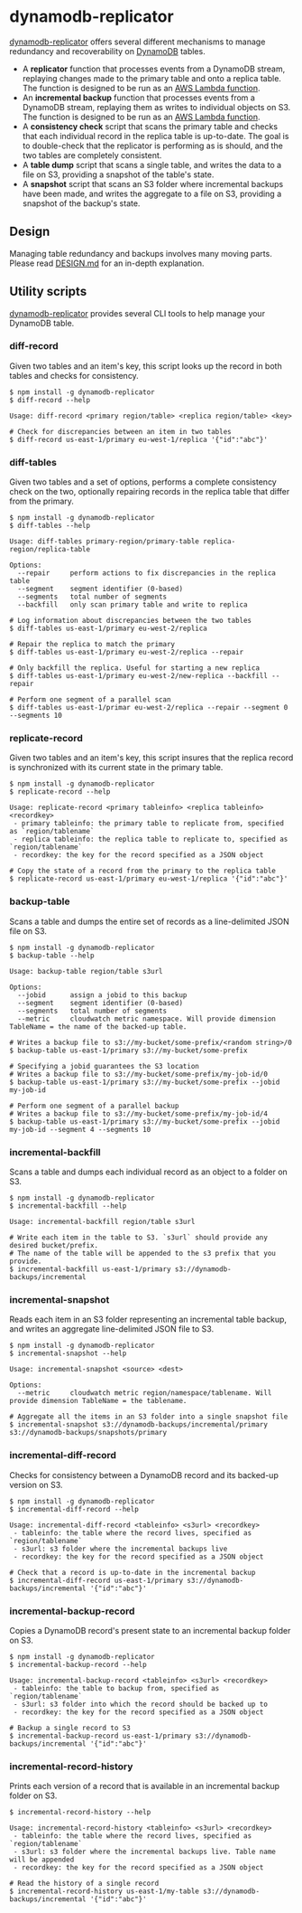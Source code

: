 # dynamodb-replicator

[dynamodb-replicator](https://github.com/mapbox/dynamodb-replicator) offers several different mechanisms to manage redundancy and recoverability on [DynamoDB](http://aws.amazon.com/documentation/dynamodb) tables.

- A **replicator** function that processes events from a DynamoDB stream, replaying changes made to the primary table and onto a replica table. The function is designed to be run as an [AWS Lambda function](http://aws.amazon.com/documentation/lambda/).
- An **incremental backup** function that processes events from a DynamoDB stream, replaying them as writes to individual objects on S3. The function is designed to be run as an [AWS Lambda function](http://aws.amazon.com/documentation/lambda/).
- A **consistency check** script that scans the primary table and checks that each individual record in the replica table is up-to-date. The goal is to double-check that the replicator is performing as is should, and the two tables are completely consistent.
- A **table dump** script that scans a single table, and writes the data to a file on S3, providing a snapshot of the table's state.
- A **snapshot** script that scans an S3 folder where incremental backups have been made, and writes the aggregate to a file on S3, providing a snapshot of the backup's state.

## Design

Managing table redundancy and backups involves many moving parts. Please read [DESIGN.md](https://github.com/mapbox/dynamodb-replicator/blob/master/DESIGN.md) for an in-depth explanation.

## Utility scripts

[dynamodb-replicator](https://github.com/mapbox/dynamodb-replicator) provides several CLI tools to help manage your DynamoDB table.

### diff-record

Given two tables and an item's key, this script looks up the record in both tables and checks for consistency.

```
$ npm install -g dynamodb-replicator
$ diff-record --help

Usage: diff-record <primary region/table> <replica region/table> <key>

# Check for discrepancies between an item in two tables
$ diff-record us-east-1/primary eu-west-1/replica '{"id":"abc"}'
```

### diff-tables

Given two tables and a set of options, performs a complete consistency check on the two, optionally repairing records in the replica table that differ from the primary.

```
$ npm install -g dynamodb-replicator
$ diff-tables --help

Usage: diff-tables primary-region/primary-table replica-region/replica-table

Options:
  --repair     perform actions to fix discrepancies in the replica table
  --segment    segment identifier (0-based)
  --segments   total number of segments
  --backfill   only scan primary table and write to replica

# Log information about discrepancies between the two tables
$ diff-tables us-east-1/primary eu-west-2/replica

# Repair the replica to match the primary
$ diff-tables us-east-1/primary eu-west-2/replica --repair

# Only backfill the replica. Useful for starting a new replica
$ diff-tables us-east-1/primary eu-west-2/new-replica --backfill --repair

# Perform one segment of a parallel scan
$ diff-tables us-east-1/primar eu-west-2/replica --repair --segment 0 --segments 10
```

### replicate-record

Given two tables and an item's key, this script insures that the replica record is synchronized with its current state in the primary table.

```
$ npm install -g dynamodb-replicator
$ replicate-record --help

Usage: replicate-record <primary tableinfo> <replica tableinfo> <recordkey>
 - primary tableinfo: the primary table to replicate from, specified as `region/tablename`
 - replica tableinfo: the replica table to replicate to, specified as `region/tablename`
 - recordkey: the key for the record specified as a JSON object

# Copy the state of a record from the primary to the replica table
$ replicate-record us-east-1/primary eu-west-1/replica '{"id":"abc"}'
```

### backup-table

Scans a table and dumps the entire set of records as a line-delimited JSON file on S3.

```
$ npm install -g dynamodb-replicator
$ backup-table --help

Usage: backup-table region/table s3url

Options:
  --jobid      assign a jobid to this backup
  --segment    segment identifier (0-based)
  --segments   total number of segments
  --metric     cloudwatch metric namespace. Will provide dimension TableName = the name of the backed-up table.

# Writes a backup file to s3://my-bucket/some-prefix/<random string>/0
$ backup-table us-east-1/primary s3://my-bucket/some-prefix

# Specifying a jobid guarantees the S3 location
# Writes a backup file to s3://my-bucket/some-prefix/my-job-id/0
$ backup-table us-east-1/primary s3://my-bucket/some-prefix --jobid my-job-id

# Perform one segment of a parallel backup
# Writes a backup file to s3://my-bucket/some-prefix/my-job-id/4
$ backup-table us-east-1/primary s3://my-bucket/some-prefix --jobid my-job-id --segment 4 --segments 10
```

### incremental-backfill

Scans a table and dumps each individual record as an object to a folder on S3.

```
$ npm install -g dynamodb-replicator
$ incremental-backfill --help

Usage: incremental-backfill region/table s3url

# Write each item in the table to S3. `s3url` should provide any desired bucket/prefix.
# The name of the table will be appended to the s3 prefix that you provide.
$ incremental-backfill us-east-1/primary s3://dynamodb-backups/incremental
```

### incremental-snapshot

Reads each item in an S3 folder representing an incremental table backup, and writes an aggregate line-delimited JSON file to S3.

```
$ npm install -g dynamodb-replicator
$ incremental-snapshot --help

Usage: incremental-snapshot <source> <dest>

Options:
  --metric     cloudwatch metric region/namespace/tablename. Will provide dimension TableName = the tablename.

# Aggregate all the items in an S3 folder into a single snapshot file
$ incremental-snapshot s3://dynamodb-backups/incremental/primary s3://dynamodb-backups/snapshots/primary
```

### incremental-diff-record

Checks for consistency between a DynamoDB record and its backed-up version on S3.

```
$ npm install -g dynamodb-replicator
$ incremental-diff-record --help

Usage: incremental-diff-record <tableinfo> <s3url> <recordkey>
 - tableinfo: the table where the record lives, specified as `region/tablename`
 - s3url: s3 folder where the incremental backups live
 - recordkey: the key for the record specified as a JSON object

# Check that a record is up-to-date in the incremental backup
$ incremental-diff-record us-east-1/primary s3://dynamodb-backups/incremental '{"id":"abc"}'
```

### incremental-backup-record

Copies a DynamoDB record's present state to an incremental backup folder on S3.

```
$ npm install -g dynamodb-replicator
$ incremental-backup-record --help

Usage: incremental-backup-record <tableinfo> <s3url> <recordkey>
 - tableinfo: the table to backup from, specified as `region/tablename`
 - s3url: s3 folder into which the record should be backed up to
 - recordkey: the key for the record specified as a JSON object

# Backup a single record to S3
$ incremental-backup-record us-east-1/primary s3://dynamodb-backups/incremental '{"id":"abc"}'
```


### incremental-record-history

Prints each version of a record that is available in an incremental backup folder on S3.

```
$ incremental-record-history --help

Usage: incremental-record-history <tableinfo> <s3url> <recordkey>
 - tableinfo: the table where the record lives, specified as `region/tablename`
 - s3url: s3 folder where the incremental backups live. Table name will be appended
 - recordkey: the key for the record specified as a JSON object

# Read the history of a single record
$ incremental-record-history us-east-1/my-table s3://dynamodb-backups/incremental '{"id":"abc"}'
```
